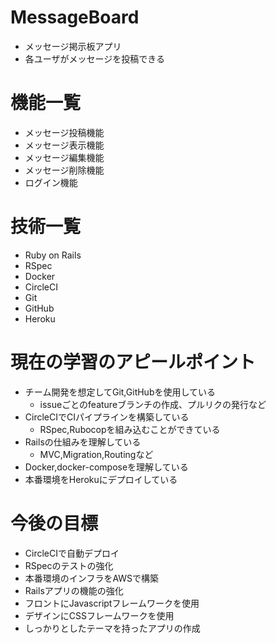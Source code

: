 # MessageBoard

- メッセージ掲示板アプリ
- 各ユーザがメッセージを投稿できる

# 機能一覧

- メッセージ投稿機能
- メッセージ表示機能
- メッセージ編集機能
- メッセージ削除機能
- ログイン機能

# 技術一覧

- Ruby on Rails
- RSpec
- Docker
- CircleCI
- Git
- GitHub
- Heroku

# 現在の学習のアピールポイント

- チーム開発を想定してGit,GitHubを使用している
  - issueごとのfeatureブランチの作成、プルリクの発行など
- CircleCIでCIパイプラインを構築している
  - RSpec,Rubocopを組み込むことができている
- Railsの仕組みを理解している
  - MVC,Migration,Routingなど
- Docker,docker-composeを理解している
- 本番環境をHerokuにデプロイしている

# 今後の目標

- CircleCIで自動デプロイ
- RSpecのテストの強化
- 本番環境のインフラをAWSで構築
- Railsアプリの機能の強化
- フロントにJavascriptフレームワークを使用
- デザインにCSSフレームワークを使用
- しっかりとしたテーマを持ったアプリの作成

